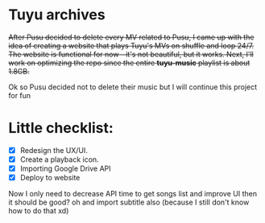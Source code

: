 # Tuyu archives
<s> After Pusu decided to delete every MV related to Pusu, I came up with the idea of creating a website that plays Tuyu's MVs on shuffle and loop 24/7. The website is functional for now—it's not beautiful, but it works. Next, I'll work on optimizing the repo since the entire **tuyu-music** playlist is about 1.8GB. </s>

Ok so Pusu decided not to delete their music but I will continue this project for fun
# Little checklist:
- [x] Redesign the UX/UI.
- [x] Create a playback icon.
- [x] Importing Google Drive API
- [x] Deploy to website

Now I only need to decrease API time to get songs list and improve UI then it should be good? oh and import subtitle also (because I still don't know how to do that xd)

